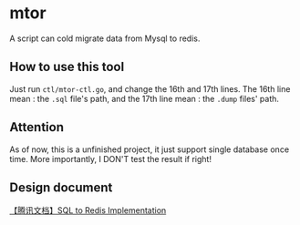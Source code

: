 # mtor
A script can cold migrate data from Mysql to redis.

## How to use this tool
Just run `ctl/mtor-ctl.go`, and change the 16th and 17th lines.
The 16th line mean : the `.sql` file's path, and the 17th line mean : the `.dump` files' path.

## Attention
As of now, this is a unfinished project, it just support single database once time. More importantly, I DON'T test the result if right!

## Design document
[【腾讯文档】SQL to Redis Implementation](https://docs.qq.com/doc/DVWNQQnVHUWFHYW5s)
